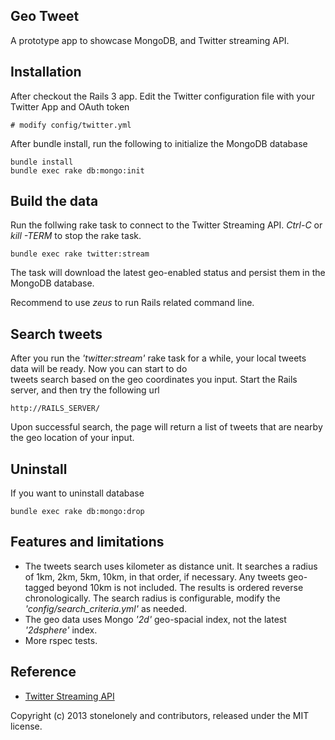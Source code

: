 ## Geo Tweet

A prototype app to showcase MongoDB, and Twitter streaming API.

## Installation

After checkout the Rails 3 app. Edit the Twitter configuration file with your Twitter App and OAuth token 

    # modify config/twitter.yml

After bundle install, run the following to initialize the MongoDB database

	bundle install
    bundle exec rake db:mongo:init
	
## Build the data

Run the follwing rake task to connect to the Twitter Streaming API. _Ctrl-C_ or _kill -TERM_ to stop the rake task.
    
    bundle exec rake twitter:stream

The task will download the latest geo-enabled status and persist them in the MongoDB database.

Recommend to use _zeus_ to run Rails related command line.

## Search tweets

After you run the _'twitter:stream'_ rake task for a while, your local tweets data will be ready. Now you can start to do  
tweets search based on the geo coordinates you input. Start the Rails server, and then try the following url

    http://RAILS_SERVER/
	
Upon successful search, the page will return a list of tweets that are nearby the geo location of your input.


## Uninstall

If you want to uninstall database
   
	bundle exec rake db:mongo:drop

## Features and limitations

* The tweets search uses kilometer as distance unit. It searches a radius of 1km, 2km, 5km, 10km, in that order, if 
necessary. Any tweets geo-tagged beyond 10km is not included. The results is ordered reverse chronologically. The search
radius is configurable, modify the _'config/search_criteria.yml'_ as needed.
* The geo data uses Mongo _'2d'_ geo-spacial index, not the latest _'2dsphere'_ index.
* More rspec tests.


## Reference

* [Twitter Streaming API](https://dev.twitter.com/docs/streaming-apis)



Copyright (c) 2013 stonelonely and contributors, released under the MIT license.